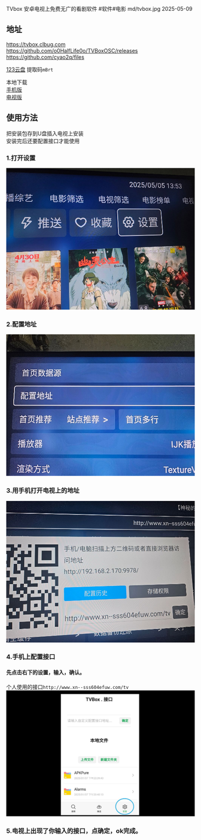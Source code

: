 TVbox
安卓电视上免费无广的看剧软件
#软件#电影
md/tvbox.jpg
2025-05-09
## 地址
<https://tvbox.clbug.com>  
<https://github.com/o0HalfLife0o/TVBoxOSC/releases>  
<https://github.com/cyao2q/files>  

[123云盘](https://www.123684.com/s/4wHDVv-b8Bq3?提取码:mBrt)
提取码`mBrt`  

本地下载  
[手机版](https://rr.855955.xyz/OK影视手机版.apk)  
[电视版](https://rr.855955.xyz/TVBox电视版.apk)  

## 使用方法  
把安装包存到U盘插入电视上安装  
安装完后还要配置接口才能使用  
### 1.打开设置  
![](tvbox-1.jpg)  
### 2.配置地址  
![](tvbox-2.jpg)  
### 3.用手机打开电视上的地址  
![](tvbox-3.jpg)  
### 4.手机上配置接口  
#### 先点击右下的设置，输入，确认。  
个人使用的接口`http://www.xn--sss604efuw.com/tv`  
![](tvbox-4.jpg)  
### 5.电视上出现了你输入的接口，点确定，ok完成。
